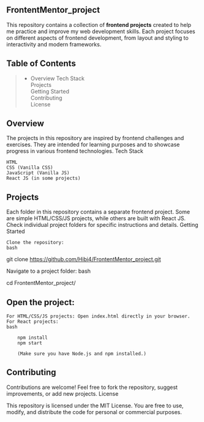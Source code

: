 ## FrontentMentor_project

This repository contains a collection of **frontend projects** created to help me practice and improve my web development skills. Each project focuses on different aspects of frontend development, from layout and styling to interactivity and modern frameworks.

## **Table of Contents**
 
> - Overview
> Tech Stack  
> Projects  
> Getting Started  
> Contributing  
> License 

## Overview

The projects in this repository are inspired by frontend challenges and exercises. They are intended for learning purposes and to showcase progress in various frontend technologies.
Tech Stack

    HTML
    CSS (Vanilla CSS)
    JavaScript (Vanilla JS)
    React JS (in some projects)

## Projects

Each folder in this repository contains a separate frontend project. Some are simple HTML/CSS/JS projects, while others are built with React JS. Check individual project folders for specific instructions and details.
Getting Started

    Clone the repository:
    bash

git clone https://github.com/Hibi4/FrontentMentor_project.git

Navigate to a project folder:
bash

cd FrontentMentor_project/<project-folder>

## Open the project:

    For HTML/CSS/JS projects: Open index.html directly in your browser.
    For React projects:
    bash

        npm install
        npm start

        (Make sure you have Node.js and npm installed.)

## Contributing

Contributions are welcome! Feel free to fork the repository, suggest improvements, or add new projects.
License

This repository is licensed under the MIT License. You are free to use, modify, and distribute the code for personal or commercial purposes.
